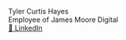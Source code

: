 Tyler Curtis Hayes  
Employee of James Moore Digital  
[🏢 LinkedIn](https://www.linkedin.com/in/tyhys/)
